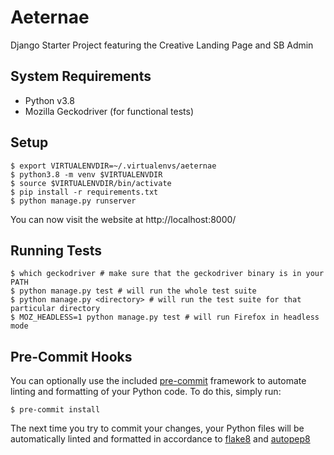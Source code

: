 # Aeternae

Django Starter Project featuring the Creative Landing Page and SB Admin

## System Requirements

- Python v3.8
- Mozilla Geckodriver (for functional tests)

## Setup

```console
$ export VIRTUALENVDIR=~/.virtualenvs/aeternae
$ python3.8 -m venv $VIRTUALENVDIR
$ source $VIRTUALENVDIR/bin/activate
$ pip install -r requirements.txt
$ python manage.py runserver
```

You can now visit the website at http://localhost:8000/

## Running Tests

```console
$ which geckodriver # make sure that the geckodriver binary is in your PATH
$ python manage.py test # will run the whole test suite
$ python manage.py <directory> # will run the test suite for that particular directory
$ MOZ_HEADLESS=1 python manage.py test # will run Firefox in headless mode
```

## Pre-Commit Hooks

You can optionally use the included [pre-commit](#) framework to automate linting and formatting of your Python code. To
do this, simply run:

```console
$ pre-commit install
```

The next time you try to commit your changes, your Python files will be automatically linted and formatted in accordance
to [flake8](#) and [autopep8]()


